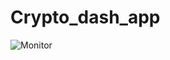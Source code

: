 # Crypto_dash_app

![Monitor](https://user-images.githubusercontent.com/56037891/202474871-90f654f0-d22f-445e-adc1-d61f1613cee1.png)
